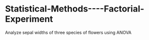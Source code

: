# Statistical-Methods----Factorial-Experiment
Analyze sepal widths of three species of flowers using ANOVA
